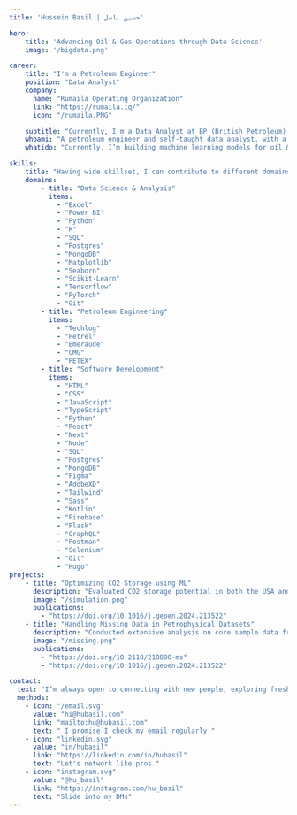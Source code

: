 ```yaml
---
title: 'Hussein Basil | حسين باسل'

hero:
    title: 'Advancing Oil & Gas Operations through Data Science'
    image: '/bigdata.png'

career:
    title: "I'm a Petroleum Engineer"
    position: "Data Analyst"
    company: 
      name: "Rumaila Operating Organization"
      link: "https://rumaila.iq/"
      icon: "/rumaila.PNG"

    subtitle: "Currently, I'm a Data Analyst at BP (British Petroleum)."
    whoami: "A petroleum engineer and self-taught data analyst, with a strong foundation in software development. I make digital products that effectively balance user needs and business goals, leveraging my expertise in engineering and analytics to deliver solutions that are both functional and impactful."
    whatido: "Currently, I’m building machine learning models for oil & gas use cases using Python and R. I am also proficient in building online applications using Javascript."

skills:
    title: "Having wide skillset, I can contribute to different domains"
    domains:
        - title: "Data Science & Analysis"
          items:
            - "Excel"
            - "Power BI"
            - "Python"
            - "R"
            - "SQL"
            - "Postgres"
            - "MongoDB"
            - "Matplotlib"
            - "Seaborn"
            - "Scikit-Learn"
            - "Tensorflow"
            - "PyTorch"
            - "Git"
        - title: "Petroleum Engineering"
          items:
            - "Techlog"
            - "Petrel"
            - "Emeraude"
            - "CMG"
            - "PETEX"
        - title: "Software Development"
          items:
            - "HTML"
            - "CSS"
            - "JavaScript"
            - "TypeScript"
            - "Python"
            - "React"
            - "Next"
            - "Node"
            - "SQL"
            - "Postgres"
            - "MongoDB"
            - "Figma"
            - "AdobeXD"
            - "Tailwind"
            - "Sass"
            - "Kotlin"
            - "Firebase"
            - "Flask"
            - "GraphQL"
            - "Postman"
            - "Selenium"
            - "Git"
            - "Hugo"
projects:
    - title: "Optimizing CO2 Storage using ML"
      description: "Evaluated CO2 storage potential in both the USA and Iraq. Focused on optimizing injection strategies and establishing best practices for long-term CO2 storage, ensuring environmental safety and operational efficiency."
      image: "/simulation.png"
      publications:
        - "https://doi.org/10.1016/j.geoen.2024.213522"
    - title: "Handling Missing Data in Petrophysical Datasets"
      description: "Conducted extensive analysis on core sample data from the Siba and North Rumaila fields. Developed innovative methods for addressing missing data in petrophysical properties, crucial for accurate reservoir characterization."
      image: "/missing.png"
      publications:
        - "https://doi.org/10.2118/218890-ms"
        - "https://doi.org/10.1016/j.geoen.2024.213522"

contact:
  text: "I’m always open to connecting with new people, exploring fresh opportunities, and collaborating on exciting projects. Whether you have a question, a proposal, or just want to chat about tech, feel free to reach out!"
  methods:
    - icon: "/email.svg"
      value: "hi@hubasil.com"
      link: "mailto:hu@hubasil.com"
      text: " I promise I check my email regularly!"
    - icon: "linkedin.svg"
      value: "in/hubasil"
      link: "https://linkedin.com/in/hubasil"
      text: "Let's network like pros."
    - icon: "instagram.svg"
      value: "@hu_basil"
      link: "https://instagram.com/hu_basil"
      text: "Slide into my DMs"
---
```

